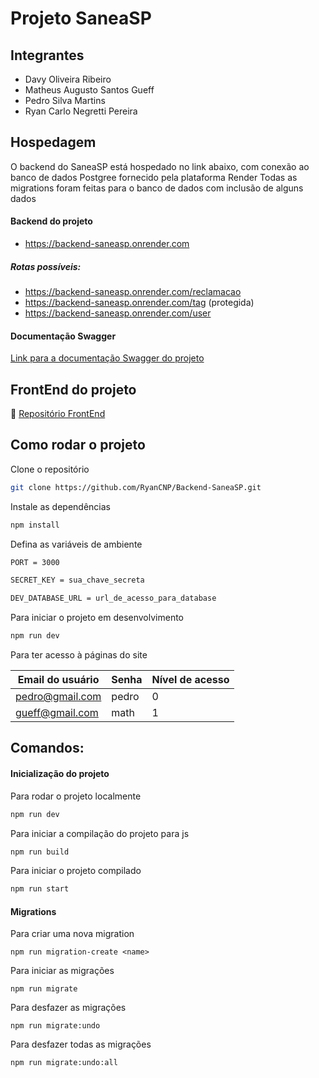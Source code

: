 # Projeto SaneaSP

## Integrantes

- Davy Oliveira Ribeiro
- Matheus Augusto Santos Gueff
- Pedro Silva Martins   
- Ryan Carlo Negretti Pereira

## Hospedagem
O backend do SaneaSP está hospedado no link abaixo, com conexão ao banco de dados Postgree fornecido pela plataforma Render
Todas as migrations foram feitas para o banco de dados com inclusão de alguns dados

#### Backend do projeto
- https://backend-saneasp.onrender.com
  
##### Rotas possíveis:

- https://backend-saneasp.onrender.com/reclamacao
- https://backend-saneasp.onrender.com/tag (protegida)
- https://backend-saneasp.onrender.com/user

#### Documentação Swagger
[Link para a documentação Swagger do projeto](https://backend-saneasp.onrender.com/api-docs)

## FrontEnd do projeto
🔗 [Repositório FrontEnd](https://github.com/MathGueff/FrontEnd-SaneaSP.git)

## Como rodar o projeto

Clone o repositório
``` bash
git clone https://github.com/RyanCNP/Backend-SaneaSP.git
```

Instale as dependências
``` bash
npm install
```
Defina as variáveis de ambiente
``` bash
PORT = 3000

SECRET_KEY = sua_chave_secreta

DEV_DATABASE_URL = url_de_acesso_para_database
```

Para iniciar o projeto em desenvolvimento
``` bash
npm run dev
```

Para ter acesso à páginas do site

| Email do usuário | Senha | Nível de acesso |
|------------------|-------|-----------------|
| pedro@gmail.com  | pedro | 0               |
| gueff@gmail.com  | math  | 1               |

## Comandos:

#### Inicialização do projeto

Para rodar o projeto localmente
``` bash
npm run dev
```

Para iniciar a compilação do projeto para js
``` bash
npm run build
```

Para iniciar o projeto compilado
``` bash
npm run start
```

#### Migrations

Para criar uma nova migration

```
npm run migration-create <name>
```

Para iniciar as migrações
```
npm run migrate
```

Para desfazer as migrações
```
npm run migrate:undo
```

Para desfazer todas as migrações
```
npm run migrate:undo:all
```
